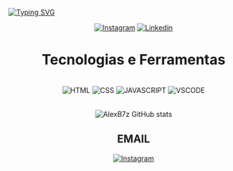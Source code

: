 [![Typing SVG](https://readme-typing-svg.herokuapp.com/?color=eeff01&size=35&center=true&vCenter=true&width=1000&lines=Hey+there!+I'm+Alex+Bruno;science+and+technology+student+:%29)](https://git.io/typing-svg)

<div align="center">

[![Instagram](https://img.shields.io/badge/Instagram-eeff01?style=for-the-badge&logo=instagram&logoColor=black)](https://www.instagram.com/alexb7z/)
[![Linkedin](https://img.shields.io/badge/LinkedIn-eeff01?style=for-the-badge&logo=linkedin&logoColor=black)](https://www.linkedin.com/in/alexb7z/)

<h1 style= "colo: yellow;"> Tecnologias e Ferramentas </h1><br>
  
<img alt="HTML" src="https://img.shields.io/badge/HTML5-eeff01?style=for-the-badge&logo=html5&logoColor=black"/>
<img alt="CSS" src="https://img.shields.io/badge/CSS3-eeff01?style=for-the-badge&logo=css3&logoColor=black"/>
<img alt="JAVASCRIPT" src="https://img.shields.io/badge/JavaScript-eeff01?style=for-the-badge&logo=javascript&logoColor=black"/>
<img alt="VSCODE" src="https://img.shields.io/badge/VSCode-eeff01?style=for-the-badge&logo=visual%20studio%20code&logoColor=black"/>  
  
<br>![AlexB7z GitHub stats](https://github-readme-stats.vercel.app/api?username=alexb7z&show_icons=true&theme=dark)<br>
  
## EMAIL<br>
  [![Instagram](https://img.shields.io/badge/Gmail-eeff01?style=for-the-badge&logo=gmail&logoColor=black)](mailto:alexbrunoduarte@gmail.com)
</div>

